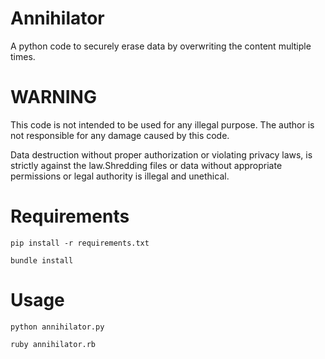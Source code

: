 # Annihilator
A python code to securely erase data by overwriting the content multiple times.

# WARNING
This code is not intended to be used for any illegal purpose. The author is not responsible for any damage caused by this code.

Data destruction without proper authorization or violating privacy laws, is strictly against the law.Shredding files or data without appropriate permissions or legal authority is illegal and unethical.

# Requirements
``` pip install -r requirements.txt ```

``` bundle install ```

# Usage
``` python annihilator.py ```

```ruby annihilator.rb```